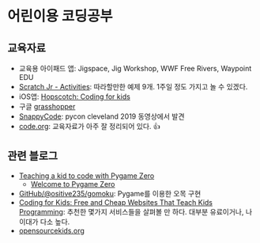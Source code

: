 # 어린이용 코딩공부

## 교육자료

* 교육용 아이패드 앱: Jigspace, Jig Workshop, WWF Free Rivers, Waypoint EDU
* [Scratch Jr - Activities](https://www.scratchjr.org/teach): 따라할만한 예제 9개. 1주일 정도 가지고 놀 수 있겠다.
* iOS앱: [Hopscotch: Coding for kids](https://itunes.apple.com/us/app/hopscotch-hd/id617098629?mt=8)
* 구글 [grasshopper](https://grasshopper.codes/)
* [SnappyCode](https://snappycode.org): pycon cleveland 2019 동영상에서 발견
* [code.org](https://code.org/): 교육자료가 아주 잘 정리되어 있다. :+1:

## 관련 블로그

* [Teaching a kid to code with Pygame Zero](https://www.mattlayman.com/blog/2019/teach-kid-code-pygame-zero/)
  * [Welcome to Pygame Zero](https://pygame-zero.readthedocs.io/en/stable/)
* [GitHub/@ositive235/gomoku](https://github.com/positive235/gomoku): Pygame를 이용한 오목 구현
* [Coding for Kids: Free and Cheap Websites That Teach Kids Programming](https://mommypoppins.com/coding-kids-free-websites-teach-learn-programming): 추천한 몇가지 서비스들을 살펴볼 만 하다. 대부분 유료이거나, 나이대가 다소 높다.
* [opensourcekids.org](http://www.opensourcekids.org/lets-code.html)
